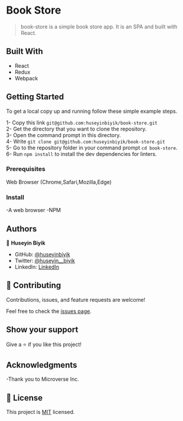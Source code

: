 # Book Store

> book-store is a simple book store app. It is an SPA and built with React.
## Built With

- React
- Redux
- Webpack

## Getting Started

To get a local copy up and running follow these simple example steps.

1- Copy this link `git@github.com:huseyinbiyik/book-store.git` <br>
2- Get the directory that you want to clone the repository. <br>
3- Open the command prompt in this directory. <br>
4- Write `git clone git@github.com:huseyinbiyik/book-store.git` <br>
5- Go to the repository folder in your command prompt `cd book-store`. <br>
6- Run `npm install` to install the dev dependencies for linters.

### Prerequisites

Web Browser (Chrome,Safari,Mozilla,Edge)

### Install

-A web browser
-NPM

## Authors

👤 **Huseyin Biyik**

- GitHub: [@huseyinbiyik](https://github.com/huseyinbiyik)
- Twitter: [@huseyin__biyik](https://twitter.com/huseyin__biyik)
- LinkedIn: [LinkedIn](https://www.linkedin.com/in/huseyin-b%C4%B1y%C4%B1k/)

## 🤝 Contributing

Contributions, issues, and feature requests are welcome!

Feel free to check the [issues page](../../issues/).

## Show your support

Give a ⭐️ if you like this project!

## Acknowledgments

-Thank you to Microverse Inc.

## 📝 License

This project is [MIT](./LICENSE.md) licensed.